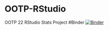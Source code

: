 # OOTP-RStudio
OOTP 22 RStudio Stats Project
#Binder
[![Binder](https://mybinder.org/badge_logo.svg)](https://mybinder.org/v2/gh/soxfan1966/OOTP-RStudio/main?urlpath=rstudio)
